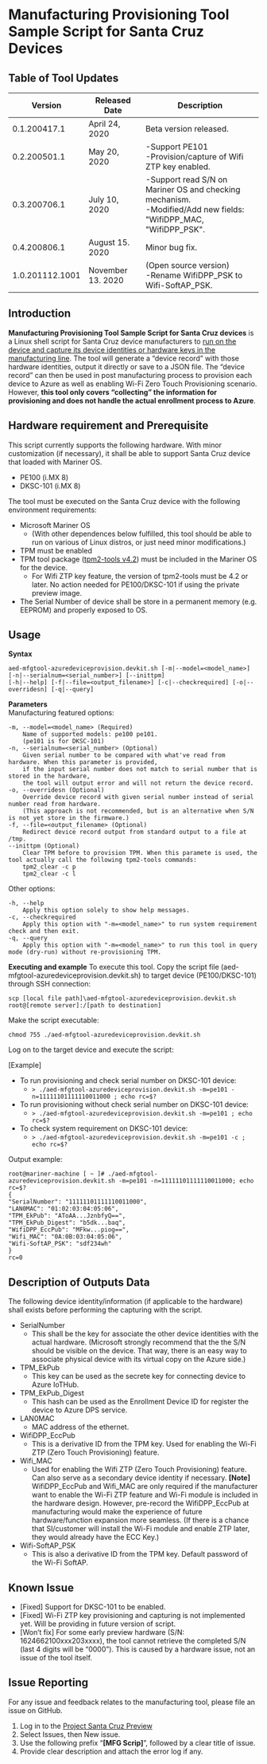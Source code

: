 # Manufacturing Provisioning Tool Sample Script for Santa Cruz Devices

## Table of Tool Updates
| Version | Released Date | Description |
|--|--|--|
| 0.1.200417.1 | April 24, 2020 | Beta version released. |
| 0.2.200501.1 | May 20, 2020 | -Support PE101<br>-Provision/capture of Wifi ZTP key enabled. |
| 0.3.200706.1 | July 10, 2020 | -Support read S/N on Mariner OS and checking mechanism.<br>-Modified/Add new fields: "WifiDPP_MAC, "WifiDPP_PSK". |
| 0.4.200806.1 | August 15. 2020 | Minor bug fix. |
| 1.0.201112.1001 | November 13. 2020 | (Open source version)<br>-Rename WifiDPP_PSK to Wifi-SoftAP_PSK. |

## Introduction
**Manufacturing Provisioning Tool Sample Script for Santa Cruz devices** is a Linux shell script for Santa Cruz device manufacturers to <ins>run on the device and capture its device identities or hardware keys in the manufacturing line</ins>. The tool will generate a “device record” with those hardware identities, output it directly or save to a JSON file.
The “device record” can then be used in post manufacturing process to provision each device to Azure as well as enabling Wi-Fi Zero Touch Provisioning scenario. However, **this tool only covers “collecting” the information for provisioning and does not handle the actual enrollment process to Azure**.

## Hardware requirement and Prerequisite
This script currently supports the following hardware. With minor customization (if necessary), it shall be able to support Santa Cruz device that loaded with Mariner OS.
 - PE100 (i.MX 8)
 - DKSC-101 (i.MX 8)

The tool must be executed on the Santa Cruz device with the following environment requirements:

 - Microsoft Mariner OS
	 - (With other dependences below fulfilled, this tool should be able to run on various of Linux distros, or just need minor modifications.)
 - TPM must be enabled
 - TPM tool package ([tpm2-tools v4.2](https://github.com/tpm2-software/tpm2-tools/wiki)) must be included in the Mariner OS for the device.
	 - For Wifi ZTP key feature, the version of tpm2-tools must be 4.2 or later. No action needed for PE100/DKSC-101 if using the private preview image.
 - The Serial Number of device shall be store in a permanent memory (e.g. EEPROM) and properly exposed to OS.

## Usage
**Syntax**

    aed-mfgtool-azuredeviceprovision.devkit.sh [-m|--model=<model_name>] [-n|--serialnum=<serial_number>] [--inittpm]
    [-h|--help] [-f|--file=<output_filename>] [-c|--checkrequired] [-o|--overridesn] [-q|--query]
**Parameters**    
Manufacturing featured options:

    -m, --model=<model_name> (Required)
        Name of supported models: pe100 pe101.
        (pe101 is for DKSC-101)
    -n, --serialnum=<serial_number> (Optional)
        Given serial number to be compared with what've read from hardware. When this parameter is provided,
        if the input serial number does not match to serial number that is stored in the hardware,
        the tool will output error and will not return the device record. 
    -o, --overridesn (Optional)
        Override device record with given serial number instead of serial number read from hardware.
        (This approach is not recommended, but is an alternative when S/N is not yet store in the firmware.)
    -f, --file=<output_filename> (Optional)
        Redirect device record output from standard output to a file at /tmp.
    --inittpm (Optional)
        Clear TPM before to provision TPM. When this paramete is used, the tool actually call the following tpm2-tools commands:
		tpm2_clear -c p
		tpm2_clear -c l

Other options:

    -h, --help
	    Apply this option solely to show help messages.
    -c, --checkrequired
	    Apply this option with "-m=<model_name>" to run system requirement check and then exit.
    -q, --query
	    Apply this option with "-m=<model_name>" to run this tool in query mode (dry-run) without re-provisioning TPM.
**Executing and example**
To execute this tool. Copy the script file (aed-mfgtool-azuredeviceprovision.devkit.sh) to target device (PE100/DKSC-101) through SSH connection:

    scp [local file path]\aed-mfgtool-azuredeviceprovision.devkit.sh root@[remote server]:/[path to destination]
Make the script executable:

    chmod 755 ./aed-mfgtool-azuredeviceprovision.devkit.sh
Log on to the target device and execute the script:

[Example]
 - To run provisioning and check serial number on DKSC-101 device:
	 - `> ./aed-mfgtool-azuredeviceprovision.devkit.sh -m=pe101 -n=11111101111110011000 ; echo rc=$?`
 - To run provisioning without check serial number on DKSC-101 device:
	 - `> ./aed-mfgtool-azuredeviceprovision.devkit.sh -m=pe101 ; echo rc=$?`
 - To check system requirement on DKSC-101 device:
	 - `> ./aed-mfgtool-azuredeviceprovision.devkit.sh -m=pe101 -c ; echo rc=$? `

Output example:

    root@mariner-machine [ ~ ]# ./aed-mfgtool-azuredeviceprovision.devkit.sh -m=pe101 -n=11111101111110011000; echo rc=$?
    {
    "SerialNumber": "11111101111110011000",
    "LAN0MAC": "01:02:03:04:05:06",
    "TPM_EkPub": "AToAA...JznbfyQ==",
    "TPM_EkPub_Digest": "b5dk...baq",
    "WifiDPP_EccPub": "MFkw...piog==",
    "Wifi_MAC": "0A:0B:03:04:05:06",
    "Wifi-SoftAP_PSK": "sdf234wh"
    }
    rc=0

## Description of Outputs Data
The following device identity/information (if applicable to the hardware) shall exists before performing the capturing with the script.

 - SerialNumber
	 - This shall be the key for associate the other device identities with the actual hardware. (Microsoft strongly recommend that the the S/N should be visible on the device. That way, there is an easy way to associate physical device with its virtual copy on the Azure side.)
 - TPM_EkPub
	 - This key can be used as the secrete key for connecting device to   Azure IoTHub.
 - TPM_EkPub_Digest
	 - This hash can be used as the Enrollment Device ID for register the
   device to Azure DPS service.
 - LAN0MAC
	 - MAC address of the ethernet.
 - WifiDPP_EccPub
	 - This is a derivative ID from the TPM key. Used for enabling the Wi-Fi ZTP (Zero Touch Provisioning) feature.
 - Wifi_MAC
	 - Used for enabling the Wifi ZTP (Zero Touch Provisioning) feature. Can also serve as a secondary device identity if necessary.
**[Note]** WifiDPP_EccPub and Wifi_MAC are only required if the manufacturer want to enable the Wi-Fi ZTP feature and Wi-Fi module is included in the hardware design. However, pre-record the WifiDPP_EccPub at manufacturing would make the experience of future hardware/function expansion more seamless. (If there is a chance that SI/customer will install the Wi-Fi module and enable ZTP later, they would already have the ECC Key.)
 - Wifi-SoftAP_PSK
	 - This is also a derivative ID from the TPM key. Default password of the Wi-Fi SoftAP.

## Known Issue

 - [Fixed] Support for DKSC-101 to be enabled. 
 - [Fixed] Wi-Fi ZTP key   provisioning and capturing is not implemented yet. Will be providing in future version of script. 
 - [Won’t fix] For some early preview hardware (S/N: 1624662100xxx203xxxx), the tool cannot retrieve the completed S/N (last 4 digits will be “0000”). This is caused by a hardware issue, not an issue of
   the tool itself.

## Issue Reporting
For any issue and feedback relates to the manufacturing tool, please file an issue on GitHub.
1.	Log in to the [Project Santa Cruz Preview](https://github.com/microsoft/Project-Santa-Cruz-Preview/)
2.	Select Issues, then New issue.
3.	Use the following prefix “**[MFG Scrip]**”, followed by a clear title of issue.
4.	Provide clear description and attach the error log if any.
